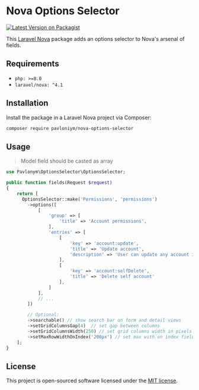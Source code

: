 # Nova Options Selector

[![Latest Version on Packagist](https://img.shields.io/packagist/v/pavloniym/nova-options-selector.svg?style=flat-square)](https://packagist.org/packages/pavloniym/nova-options-selector)

This [Laravel Nova](https://nova.laravel.com) package adds an options selector to Nova's arsenal of fields.

## Requirements

- `php: >=8.0`
- `laravel/nova: ^4.1`

## Installation

Install the package in a Laravel Nova project via Composer:

```bash
composer require pavloniym/nova-options-selector
```

## Usage

> Model field should be casted as array

```php
use Pavlonym\OptionsSelector\OptionsSelector;

public function fields(Request $request)
{
    return [
      OptionsSelector::make('Permissions', 'permissions')
        ->options([
            [
                'group' => [
                    'title' => 'Account permissions',
                ],
                'entries' => [
                    [
                        'key' => 'account:update',
                        'title' => 'Update account',
                        'description' => 'User can update any account in database'
                    ],
                    [
                        'key' => 'account:selfDelete',
                        'title' => 'Delete self account'
                    ],
                ]
            ],
            // ...
        ])

        // Optional:
        ->searchable() // show search bar on form and detail views
        ->setGridColumnsGap(4)  // set gap between columns
        ->setGridColumnsWidth(250) // set grid columns width in pixels
        ->setMaxRowWidthOnIndex('200px') // set max with on index field
    ];
}
```

## License

This project is open-sourced software licensed under the [MIT license](LICENSE.md).